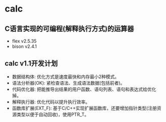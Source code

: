 # calc

## C语言实现的可编程(解释执行方式)的运算器
  * flex v2.5.35
  * bison v2.4.1

## calc v1.1开发计划
  * 数据结构体: 优化方式是速度最快和内存最小2种模式。
  * 语法分析器(OK): 紧检查语法、生成语法数据(包括前者)。
  * 代码优化器: 把能推导出结果的用户函数、语句列表、语句和表达式给优化掉。
  * 解释执行器: 优化代码以提升执行效率。
  * 函数库扩展(EXT\_F): 基于C/C++实现扩展函数库，还要增加指针类型(注册资源类型以便于自动回收)，使用PTR_T。
